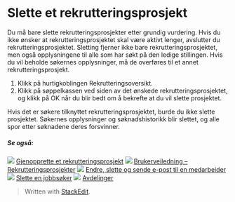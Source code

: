 # Slette et rekrutteringsprosjekt

Du må bare slette rekrutteringsprosjekter etter grundig vurdering. Hvis du ikke ønsker at rekrutteringsprosjektet skal være aktivt lenger, avslutter du rekrutteringsprosjektet. Sletting fjerner ikke bare rekrutteringsprosjektet, men også opplysningene til alle som har søkt på den ledige stillingen. Hvis du vil beholde søkernes opplysninger, må de overføres til et annet rekrutteringsprosjekt.

1.  Klikk på hurtigkoblingen  Rekrutteringsoversikt.
2.  Klikk på søppelkassen ved siden av det ønskede rekrutteringsprosjektet, og klikk på OK når du blir bedt om å bekrefte at du vil slette prosjektet.

Hvis det er søkere tilknyttet rekrutteringsprosjektet, burde du ikke slette prosjektet. Søkernes opplysninger og søknadshistorikk blir slettet, og alle spor etter søknadene deres forsvinner.

##### Se også:

![](../Resources/Images/icon-document-link.png)  [Gjenopprette et rekrutteringsprosjekt](restoring_a_vacancy.htm)
![](../Resources/Images/icon-document-link.png)  [Brukerveiledning – Rekrutteringsprosjekter](guide_for_users_vacancies.htm)
![](../Resources/Images/icon-document-link.png)  [Endre, slette og sende e-post til en medarbeider](edit_delete_and_email_an_employee.htm)
![](../Resources/Images/icon-document-link.png)  [Slette en jobbsøker](deleting_an_applicant.htm)
![](../Resources/Images/icon-document-link.png)  [Avdelinger](departments.htm)


> Written with [StackEdit](https://stackedit.io/).
<!--stackedit_data:
eyJoaXN0b3J5IjpbLTE0Mzg0Mzc5MV19
-->